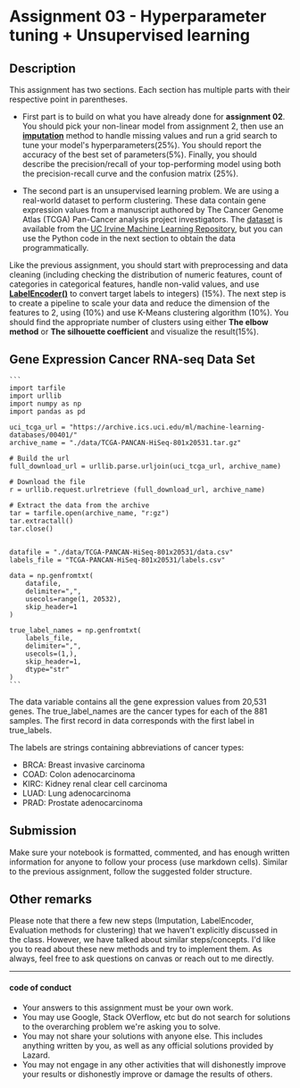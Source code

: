 # Assignment 03 - Hyperparameter tuning + Unsupervised learning


## Description

This assignment has two sections. Each section has multiple parts with their respective point in parentheses. 

* First part is to build on what you have already done for **assignment 02**. You should pick your non-linear model from assignment 2, then use an **[imputation](https://scikit-learn.org/stable/modules/impute.html)** method to handle missing values and run a grid search to tune your model's hyperparameters(25%). You should report the accuracy of the best set of parameters(5%). Finally, you should describe the precision/recall of your top-performing model using both the precision-recall curve and the confusion matrix (25%).

* The second part is an unsupervised learning problem. We are using a real-world dataset to perform clustering. These data contain gene expression values from a manuscript authored by The Cancer Genome Atlas (TCGA) Pan-Cancer analysis project investigators. The [dataset](https://archive.ics.uci.edu/ml/machine-learning-databases/00401/TCGA-PANCAN-HiSeq-801x20531.tar.gz) is available from the [UC Irvine Machine Learning Repository](https://archive.ics.uci.edu/ml/datasets/gene+expression+cancer+RNA-Seq), but you can use the Python code in the next section to obtain the data programmatically.

Like the previous assignment, you should start with preprocessing and data cleaning (including checking the distribution of numeric features, count of categories in categorical features, handle non-valid values, and use **[LabelEncoder()](https://scikit-learn.org/stable/modules/generated/sklearn.preprocessing.LabelEncoder.html)** to convert target labels to integers) (15%). The next step is to create a pipeline to scale your data and reduce the dimension of the features to 2, using (10%) and use K-Means clustering algorithm (10%). You should find the appropriate number of clusters using either **The elbow method** or **The silhouette coefficient** and visualize the result(15%).

## Gene Expression Cancer RNA-seq Data Set


    ```
    import tarfile
    import urllib
    import numpy as np
    import pandas as pd

    uci_tcga_url = "https://archive.ics.uci.edu/ml/machine-learning-databases/00401/"
    archive_name = "./data/TCGA-PANCAN-HiSeq-801x20531.tar.gz"
    
    # Build the url
    full_download_url = urllib.parse.urljoin(uci_tcga_url, archive_name)
    
    # Download the file
    r = urllib.request.urlretrieve (full_download_url, archive_name)
    
    # Extract the data from the archive
    tar = tarfile.open(archive_name, "r:gz")
    tar.extractall()
    tar.close()


    datafile = "./data/TCGA-PANCAN-HiSeq-801x20531/data.csv"
    labels_file = "TCGA-PANCAN-HiSeq-801x20531/labels.csv"

    data = np.genfromtxt(
        datafile,
        delimiter=",",
        usecols=range(1, 20532),
        skip_header=1
    )

    true_label_names = np.genfromtxt(
        labels_file,
        delimiter=",",
        usecols=(1,),
        skip_header=1,
        dtype="str"
    )
    ```


The data variable contains all the gene expression values from 20,531 genes. The true_label_names are the cancer types for each of the 881 samples. The first record in data corresponds with the first label in true_labels.

The labels are strings containing abbreviations of cancer types:

* BRCA: Breast invasive carcinoma
* COAD: Colon adenocarcinoma
* KIRC: Kidney renal clear cell carcinoma
* LUAD: Lung adenocarcinoma
* PRAD: Prostate adenocarcinoma



## Submission
Make sure your notebook is formatted, commented, and has enough written information for anyone to follow your process (use markdown cells). Similar to the previous assignment, follow the suggested folder structure.


## Other remarks
Please note that there a few new steps (Imputation, LabelEncoder, Evaluation methods for clustering) that we haven't explicitly discussed in the class. However, we have talked about similar steps/concepts. I'd like you to read about these new methods and try to implement them. As always, feel free to ask questions on canvas or reach out to me directly.

---
#### code of conduct

* Your answers to this assignment must be your own work.
* You may use Google, Stack OVerflow, etc but do not search for solutions to the overarching problem we're asking you to solve.
* You may not share your solutions with anyone else. This includes anything written by you, as well as any official solutions provided by Lazard.
* You may not engage in any other activities that will dishonestly improve your results or dishonestly improve or damage the results of others.
